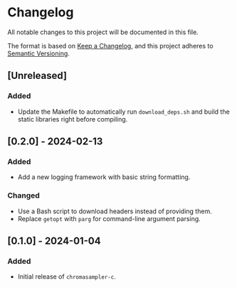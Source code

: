 # Changelog

All notable changes to this project will be documented in this file.

The format is based on [Keep a Changelog](https://keepachangelog.com/),
and this project adheres to [Semantic Versioning](https://semver.org/).

## \[Unreleased\]

### Added

  - Update the Makefile to automatically run `download_deps.sh` and build 
    the static libraries right before compiling.

## \[0.2.0\] - 2024-02-13

### Added

  - Add a new logging framework with basic string formatting.

### Changed

  - Use a Bash script to download headers instead of providing them.
  - Replace `getopt` with `parg` for command-line argument parsing.

## \[0.1.0\] - 2024-01-04

### Added

  - Initial release of `chromasampler-c`.
